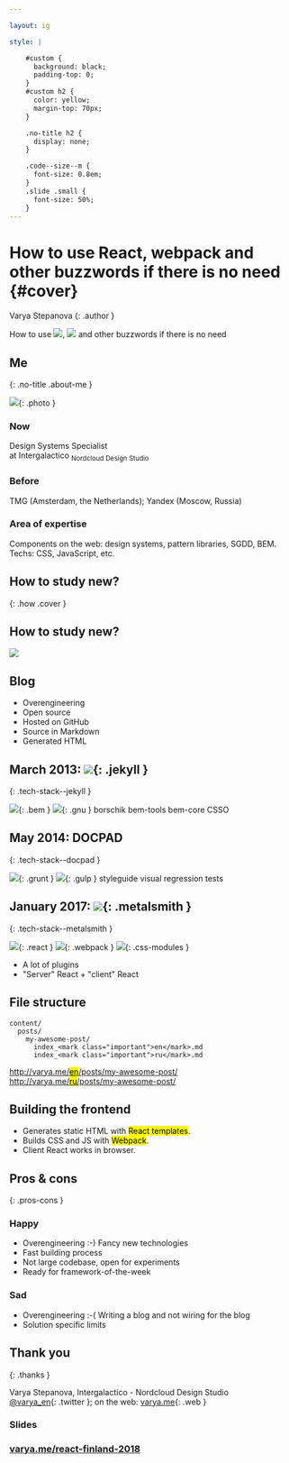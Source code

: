 ```yaml
---

layout: ig

style: |

    #custom {
      background: black;
      padding-top: 0;
    }
    #custom h2 {
      color: yellow;
      margin-top: 70px;
    }

    .no-title h2 {
      display: none;
    }

    .code--size--m {
      font-size: 0.8em;
    }
    .slide .small {
      font-size: 50%;
    }
---
```


# How to use React, webpack and other buzzwords if there is no need  {#cover}

Varya Stepanova
{: .author }

<div class="title">
How to use

<span class="logos">
  <img src="pictures/react.png" class="logo react"/>,
  <img src="pictures/webpack.svg" class="logo webpack"/>
</span>
and other
<span class="buzz">buzzwords</span>
if there is no need
</div>

<!--
Cover image: http://www.adstasher.com/2013/06/k-y-jelly-love-machines-print-ads.html

I will share what strategy I used to learn new technologies in last 5 years.

-->

<style>

@import url('https://fonts.googleapis.com/css?family=Nunito');

#cover {
  text-align: left;
}

#cover:after {
  content: '';
  background-image:url('pictures/machine.jpg');
  background-size: cover;
  background-position: 0 0, center;
  opacity: 0.75;
  position: absolute;
  z-index: -1;
  top: 0;
  bottom: 0;
  right: 0;
  left: 0;
}

#cover:before {
  -webkit-filter: drop-shadow( -2px -2px 2px #000 );
  filter: drop-shadow( -2px -2px 2px #000 );
  text-align: left;
  width: 156px;
  height: 27px;
}

.author {
  font-size: 24px;
  margin-top: -5px;
  display: inline-block;
  position: absolute;
  right: 100px;
}

#cover h2 {
  display: none;
}

#cover .title {
  color: #FFF;
  font-size: 45px;
  font-family: 'Nunito', sans-serif;
  margin-top: 300px;
  line-height: 1.5em;
  text-align: center;
  -webkit-filter: drop-shadow( -2px -2px 2px #000 );
  filter: drop-shadow( -2px -2px 2px #000 );
}

#cover .title .logos {
  white-space: nowrap;
}

#cover .title .logo {
  height: 1.5em;
  margin-bottom: -20px;
}

#cover .title .buzz,
#cover .title .buzz * {
    -webkit-animation: cray 6s infinite steps(50);
          animation: cray 6s infinite steps(50);
  display: inline-block;
  font-size: 1.25em;
  color: pink;
}
@-webkit-keyframes cray {
  2% {
    font-weight: 400;
    font-style: normal;
    text-decoration: none;
  }
  4% {
    font-weight: 600;
    font-style: normal;
    text-decoration: none;
    text-transform: none;
  }
  6% {
    font-weight: 100;
    font-style: italic;
    text-decoration: none;
    text-transform: none;
  }
  8% {
    font-weight: 100;
    font-style: italic;
    text-decoration: line-through;
    text-transform: none;
  }
  10% {
    font-weight: 600;
    font-style: normal;
    text-decoration: none;
    text-transform: none;
  }
  12% {
    font-weight: 400;
    font-style: normal;
    text-decoration: none;
    text-transform: none;
  }
  14% {
    font-weight: 100;
    font-style: normal;
    text-decoration: none;
    text-transform: none;
  }
  16% {
    font-weight: 500;
    font-style: normal;
    text-decoration: none;
    text-transform: lowercase;
  }
  18% {
    font-weight: 700;
    font-style: italic;
    text-decoration: line-through;
    text-transform: none;
  }
  20% {
    font-weight: 600;
    font-style: normal;
    text-decoration: none;
    text-transform: none;
  }
  22% {
    font-weight: 200;
    font-style: normal;
    text-decoration: underline;
    text-transform: none;
  }
  24% {
    font-weight: 100;
    font-style: normal;
    text-decoration: none;
    text-transform: lowercase;
  }
  26% {
    font-weight: 400;
    font-style: normal;
    text-decoration: none;
    text-transform: none;
  }
  28% {
    font-weight: 100;
    font-style: normal;
    text-decoration: line-through;
    text-transform: none;
  }
  30% {
    font-weight: 200;
    font-style: normal;
    text-decoration: none;
    text-transform: none;
  }
  32% {
    font-weight: 400;
    font-style: italic;
    text-decoration: none;
    text-transform: none;
  }
  34% {
    font-weight: 200;
    font-style: normal;
    text-decoration: none;
    text-transform: none;
  }
  36% {
    font-weight: 500;
    font-style: italic;
    text-decoration: none;
  }
  38% {
    font-weight: 200;
    font-style: normal;
    text-decoration: none;
    text-transform: none;
  }
  40% {
    font-weight: 100;
    font-style: italic;
    text-decoration: none;
    text-transform: none;
  }
  42% {
    font-weight: 600;
    font-style: normal;
    text-decoration: none;
    text-transform: none;
  }
  44% {
    font-weight: 100;
    font-style: italic;
    text-decoration: none;
    text-transform: none;
  }
  46% {
    font-weight: 100;
    font-style: normal;
    text-decoration: none;
    text-transform: lowercase;
  }
  48% {
    font-weight: 700;
    font-style: normal;
    text-decoration: underline;
    text-transform: none;
  }
  50% {
    font-weight: 100;
    font-style: normal;
    text-decoration: none;
    text-transform: none;
  }
  52% {
    font-weight: 300;
    font-style: italic;
    text-decoration: none;
    text-transform: none;
  }
  54% {
    font-weight: 300;
    font-style: normal;
    text-decoration: none;
    text-transform: none;
  }
  56% {
    font-weight: 400;
    font-style: normal;
    text-decoration: underline;
    text-transform: none;
  }
  58% {
    font-weight: 100;
    font-style: normal;
    text-decoration: none;
  }
  60% {
    font-weight: 700;
    font-style: normal;
    text-decoration: none;
  }
  62% {
    font-weight: 200;
    font-style: normal;
    text-decoration: none;
    text-transform: none;
  }
  64% {
    font-weight: 600;
    font-style: normal;
    text-decoration: underline;
    text-transform: none;
  }
  66% {
    font-weight: 400;
    font-style: normal;
    text-decoration: line-through;
    text-transform: none;
  }
  68% {
    font-weight: 300;
    font-style: normal;
    text-decoration: underline;
    text-transform: none;
  }
  70% {
    font-weight: 100;
    font-style: normal;
    text-decoration: line-through;
  }
  72% {
    font-weight: 300;
    font-style: normal;
    text-decoration: none;
    text-transform: none;
  }
  74% {
    font-weight: 600;
    font-style: normal;
    text-decoration: none;
  }
  76% {
    font-weight: 600;
    font-style: normal;
    text-decoration: none;
    text-transform: none;
  }
  78% {
    font-weight: 300;
    font-style: normal;
    text-decoration: none;
    text-transform: none;
  }
  80% {
    font-weight: 400;
    font-style: normal;
    text-decoration: none;
    text-transform: none;
  }
  82% {
    font-weight: 100;
    font-style: normal;
    text-decoration: line-through;
    text-transform: none;
  }
  84% {
    font-weight: 200;
    font-style: normal;
    text-decoration: underline;
  }
  86% {
    font-weight: 600;
    font-style: normal;
    text-decoration: none;
  }
  88% {
    font-weight: 600;
    font-style: normal;
    text-decoration: underline;
    text-transform: none;
  }
  90% {
    font-weight: 300;
    font-style: normal;
    text-decoration: none;
    text-transform: none;
  }
  92% {
    font-weight: 400;
    font-style: normal;
    text-decoration: none;
    text-transform: none;
  }
  94% {
    font-weight: 500;
    font-style: normal;
    text-decoration: line-through;
  }
  96% {
    font-weight: 300;
    font-style: normal;
    text-decoration: none;
  }
  98% {
    font-weight: 100;
    font-style: italic;
    text-decoration: none;
    text-transform: none;
  }
}
@keyframes cray {
  2% {
    font-weight: 400;
    font-style: normal;
    text-decoration: none;
  }
  4% {
    font-weight: 600;
    font-style: normal;
    text-decoration: none;
    text-transform: none;
  }
  6% {
    font-weight: 100;
    font-style: italic;
    text-decoration: none;
    text-transform: none;
  }
  8% {
    font-weight: 100;
    font-style: italic;
    text-decoration: line-through;
    text-transform: none;
  }
  10% {
    font-weight: 600;
    font-style: normal;
    text-decoration: none;
    text-transform: none;
  }
  12% {
    font-weight: 400;
    font-style: normal;
    text-decoration: none;
    text-transform: none;
  }
  14% {
    font-weight: 100;
    font-style: normal;
    text-decoration: none;
    text-transform: none;
  }
  16% {
    font-weight: 500;
    font-style: normal;
    text-decoration: none;
    text-transform: lowercase;
  }
  18% {
    font-weight: 700;
    font-style: italic;
    text-decoration: line-through;
    text-transform: none;
  }
  20% {
    font-weight: 600;
    font-style: normal;
    text-decoration: none;
    text-transform: none;
  }
  22% {
    font-weight: 200;
    font-style: normal;
    text-decoration: underline;
    text-transform: none;
  }
  24% {
    font-weight: 100;
    font-style: normal;
    text-decoration: none;
    text-transform: lowercase;
  }
  26% {
    font-weight: 400;
    font-style: normal;
    text-decoration: none;
    text-transform: none;
  }
  28% {
    font-weight: 100;
    font-style: normal;
    text-decoration: line-through;
    text-transform: none;
  }
  30% {
    font-weight: 200;
    font-style: normal;
    text-decoration: none;
    text-transform: none;
  }
  32% {
    font-weight: 400;
    font-style: italic;
    text-decoration: none;
    text-transform: none;
  }
  34% {
    font-weight: 200;
    font-style: normal;
    text-decoration: none;
    text-transform: none;
  }
  36% {
    font-weight: 500;
    font-style: italic;
    text-decoration: none;
  }
  38% {
    font-weight: 200;
    font-style: normal;
    text-decoration: none;
    text-transform: none;
  }
  40% {
    font-weight: 100;
    font-style: italic;
    text-decoration: none;
    text-transform: none;
  }
  42% {
    font-weight: 600;
    font-style: normal;
    text-decoration: none;
    text-transform: none;
  }
  44% {
    font-weight: 100;
    font-style: italic;
    text-decoration: none;
    text-transform: none;
  }
  46% {
    font-weight: 100;
    font-style: normal;
    text-decoration: none;
    text-transform: lowercase;
  }
  48% {
    font-weight: 700;
    font-style: normal;
    text-decoration: underline;
    text-transform: none;
  }
  50% {
    font-weight: 100;
    font-style: normal;
    text-decoration: none;
    text-transform: none;
  }
  52% {
    font-weight: 300;
    font-style: italic;
    text-decoration: none;
    text-transform: none;
  }
  54% {
    font-weight: 300;
    font-style: normal;
    text-decoration: none;
    text-transform: none;
  }
  56% {
    font-weight: 400;
    font-style: normal;
    text-decoration: underline;
    text-transform: none;
  }
  58% {
    font-weight: 100;
    font-style: normal;
    text-decoration: none;
  }
  60% {
    font-weight: 700;
    font-style: normal;
    text-decoration: none;
  }
  62% {
    font-weight: 200;
    font-style: normal;
    text-decoration: none;
    text-transform: none;
  }
  64% {
    font-weight: 600;
    font-style: normal;
    text-decoration: underline;
    text-transform: none;
  }
  66% {
    font-weight: 400;
    font-style: normal;
    text-decoration: line-through;
    text-transform: none;
  }
  68% {
    font-weight: 300;
    font-style: normal;
    text-decoration: underline;
    text-transform: none;
  }
  70% {
    font-weight: 100;
    font-style: normal;
    text-decoration: line-through;
  }
  72% {
    font-weight: 300;
    font-style: normal;
    text-decoration: none;
    text-transform: none;
  }
  74% {
    font-weight: 600;
    font-style: normal;
    text-decoration: none;
  }
  76% {
    font-weight: 600;
    font-style: normal;
    text-decoration: none;
    text-transform: none;
  }
  78% {
    font-weight: 300;
    font-style: normal;
    text-decoration: none;
    text-transform: none;
  }
  80% {
    font-weight: 400;
    font-style: normal;
    text-decoration: none;
    text-transform: none;
  }
  82% {
    font-weight: 100;
    font-style: normal;
    text-decoration: line-through;
    text-transform: none;
  }
  84% {
    font-weight: 200;
    font-style: normal;
    text-decoration: underline;
  }
  86% {
    font-weight: 600;
    font-style: normal;
    text-decoration: none;
  }
  88% {
    font-weight: 600;
    font-style: normal;
    text-decoration: underline;
    text-transform: none;
  }
  90% {
    font-weight: 300;
    font-style: normal;
    text-decoration: none;
    text-transform: none;
  }
  92% {
    font-weight: 400;
    font-style: normal;
    text-decoration: none;
    text-transform: none;
  }
  94% {
    font-weight: 500;
    font-style: normal;
    text-decoration: line-through;
  }
  96% {
    font-weight: 300;
    font-style: normal;
    text-decoration: none;
  }
  98% {
    font-weight: 100;
    font-style: italic;
    text-decoration: none;
    text-transform: none;
  }
}


</style>

<!-- Picture credits: http://www.createmydreamlifestyle.com/index.php/2016/07/30/advantages-of-the-laptop-lifestyle/ -->


## Me
{: .no-title .about-me }

![](pictures/me.jpg){: .photo }

### Now
Design Systems Specialist<br/> at Intergalactico <sub class="small">Nordcloud Design Studio</sub>

### Before
TMG (Amsterdam, the Netherlands); Yandex&nbsp;(Moscow,&nbsp;Russia)

### Area of expertise
Components on the web: design systems, pattern libraries, SGDD, BEM. Techs: CSS, JavaScript, etc.

<!--

My name is Varya, I have experience in development working in small to large projects across the
world. The things I have been doing are about frontend and most of the project was around something which is
currently called "design systems". In previous years, this activity had many different names like "pattern libraries",
"styleguides", "component approach", "atomic design". But whatever the naming, it included developing encapsulated
interface components. A while ago it was BEM CSS and XSL for templating, then a few JavaScript frameworks whose names
history does not remember, a little bit of Angular and currently React. Of course, since it has always been something
modular, there were various building and documenting solutions.

-->

<style>
.about-me p {
  font-size: 80%;
}
.about-me .photo {
  float: left;
  width: 300px;
  margin-top: 1em;
  margin-bottom: 6em;
  margin-right: 1em;
  border-radius: 50%;
}
</style>


## How to study new?
{: .how .cover }

<!--

From time to time, I faced reality. In frontend, we have a new framework every two weeks :-) As an engineer, I need to
know the new things so that I could bring my expertise into the working project. On the other hand, we usually learn by
doing. But if the working project does not offer me possibility to learn these new frameworks, libraries and building
solutions, how can I gain knowledge? This is in fact chicken-egg problem. Trying to break this circle, people usually
come up with some pet projects. What could work as such a project?

-->

<style>
.how {
  background-image:url('pictures/chicken-egg.jpg');
  background-size: cover;
  background-position: 0 0, center;
  background-color: #FDED5B;
}
</style>


## How to study new?

![](pictures/todo.png)

<!--

I know that some people easily come up with a valuable idea what could be a pet project. But some don't, and they often
do something like ToDo application. BTW, I searched "ToDO" in Github, and it gave me nearly one hundred fifty thousand
repositories. So, ToDo app is a nice idea but I really wanted something useful.

-->

## Blog

* Overengineering
* Open source
* Hosted on GitHub
* Source in Markdown
* Generated HTML

<!--

With that in mind, 5 years ago I decided that I would make my own blog. I wanted a standalone solution so that nothing
would limit my experiments. That time, I decided that I am OK with a bit of overengineering. And the end of the day, I
am doing it not only for getting the things done but also for playing around with new technologies.
I decided that everything will be open, not only the code but the texts of my posts too. I host everything on GitHub,
and anyone can explore the codebase. I even got fixes for my broken grammar! The source of the posts is in Markdown, it
is GitHub friendly and can be even edited in its web interface. For hosting, I went with GitHub pages, and
because of that the blog is actually a static HTML website. All the pages are generated into plain HTML.

-->


## March 2013: ![](pictures/jekyll.png){: .jekyll }
{: .tech-stack--jekyll }

![](pictures/bem.png){: .bem }
![](pictures/gnu.png){: .gnu }
<span class="borschik">borschik</span>
<span class="bem-tools">bem-tools</span>
<span class="bem-core">bem-core</span>
<span class="csso">CSSO</span>

<!--

The first version was built in 2013. Initially I went with Jekyll because it is embedded into GitHub. I did not need any
building step which generates HTML, I just commited the Markdown sources and GitHub itself generated HTMLs for me
according to the config. This structure has already been gone but I still sometimes use Jekyll for some other things.
For example, this presentation is hosted on GitHub and built with Jekyll.

For the blog, I was interested to bring there more frontend technologies. I began with BEM CSS, and I built the bundle
with GNUmakefile. Then I tried borschik, bem-tools, used bem-core component library and optimized the CSS with CSSO.

-->

<style>

.tech-stack--jekyll h2 {
  margin-bottom: 1.5em;
  position: relative;
}

.tech-stack--jekyll .jekyll {
  height: 125px;
  margin-bottom: -30px;
  position: absolute;
  bottom: 0;
}

.tech-stack--jekyll .bem {
  height: 100px;
  margin-right: 50px;
}

.tech-stack--jekyll .gnu {
  height: 100px;
  margin-right: 50px;
}

/* latin-ext */
@font-face {
  font-family: 'Anton';
  font-style: normal;
  font-weight: 400;
  src: local('Anton Regular'), local('Anton-Regular'), url(https://fonts.gstatic.com/s/anton/v9/1Ptgg87LROyAm3K9-C8CSKlvPfE.woff2) format('woff2');
  unicode-range: U+0100-024F, U+0259, U+1E00-1EFF, U+2020, U+20A0-20AB, U+20AD-20CF, U+2113, U+2C60-2C7F, U+A720-A7FF;
}
/* latin */
@font-face {
  font-family: 'Anton';
  font-style: normal;
  font-weight: 400;
  src: local('Anton Regular'), local('Anton-Regular'), url(https://fonts.gstatic.com/s/anton/v9/1Ptgg87LROyAm3Kz-C8CSKlv.woff2) format('woff2');
  unicode-range: U+0000-00FF, U+0131, U+0152-0153, U+02BB-02BC, U+02C6, U+02DA, U+02DC, U+2000-206F, U+2074, U+20AC, U+2122, U+2191, U+2193, U+2212, U+2215, U+FEFF, U+FFFD;
}

.tech-stack--jekyll .borschik {
  -webkit-box-sizing: content-box;
  -moz-box-sizing: content-box;
  box-sizing: content-box;
  border: none;
  font: normal 40px/normal "Anton", Helvetica, sans-serif;
  color: rgb(112, 112, 112);
  text-transform: uppercase;
  -o-text-overflow: clip;
  text-overflow: clip;
  letter-spacing: 4px;
  margin-right: 50px;

}

.tech-stack--jekyll .csso {
  font-family: Verdana;
  font-size: 50px;
  position: relative;
}
.tech-stack--jekyll .csso:after {
  position: absolute;
  top: 0;
  right: 0;
  content: 'O';
  color: red;
  line-height: 1.25em;
}

.tech-stack--jekyll .bem-core {
  font-family: 'CoreCircus', sans-serif;
  text-transform: uppercase;
  font-size: 40px;
  line-height: 1;
  color: #f98ca4;

  margin-right: 50px;
}

.tech-stack--jekyll .bem-tools {
  font-family: Menlo;
  font-size: 40px;
  white-space: nowrap;
  margin-right: 50px;
}


/*
 * Webfont: CoreCircus by S-Core
 * URL: http://www.myfonts.com/fonts/s-core/core-circus/regular/
 * Copyright: Copyright (c) 2013 by S-Core Co., Ltd.. All rights reserved.
 * Licensed pageviews: 10,000
*
 * Webfont: CoreCircus2DDot1 by S-Core
 * URL: http://www.myfonts.com/fonts/s-core/core-circus/dot1/
 * Copyright: Copyright (c) 2013 by S-Core Co., Ltd.. All rights reserved.
 * Licensed pageviews: 10,000
*/
@font-face {
  font-family: 'CoreCircus2DDot1';
  src: url("https://s3-us-west-2.amazonaws.com/s.cdpn.io/209981/333BF4_1_0.eot");
  src: url("https://s3-us-west-2.amazonaws.com/s.cdpn.io/209981/333BF4_1_0.eot?#iefix") format("embedded-opentype"), url("https://s3-us-west-2.amazonaws.com/s.cdpn.io/209981/333BF4_1_0.woff2") format("woff2"), url("https://s3-us-west-2.amazonaws.com/s.cdpn.io/209981/333BF4_1_0.woff") format("woff"), url("https://s3-us-west-2.amazonaws.com/s.cdpn.io/209981/333BF4_1_0.ttf") format("truetype");
}
@font-face {
  font-family: 'CoreCircus';
  src: url("https://s3-us-west-2.amazonaws.com/s.cdpn.io/209981/333BF4_8_0.eot");
  src: url("https://s3-us-west-2.amazonaws.com/s.cdpn.io/209981/333BF4_8_0.eot?#iefix") format("embedded-opentype"), url("https://s3-us-west-2.amazonaws.com/s.cdpn.io/209981/333BF4_8_0.woff2") format("woff2"), url("https://s3-us-west-2.amazonaws.com/s.cdpn.io/209981/333BF4_8_0.woff") format("woff"), url("https://s3-us-west-2.amazonaws.com/s.cdpn.io/209981/333BF4_8_0.ttf") format("truetype");
}
@font-face {
  font-family: 'CoreCircusPierrot4';
  src: url("https://s3-us-west-2.amazonaws.com/s.cdpn.io/209981/333BF4_13_0.eot");
  src: url("https://s3-us-west-2.amazonaws.com/s.cdpn.io/209981/333BF4_13_0.eot?#iefix") format("embedded-opentype"), url("https://s3-us-west-2.amazonaws.com/s.cdpn.io/209981/333BF4_13_0.woff2") format("woff2"), url("https://s3-us-west-2.amazonaws.com/s.cdpn.io/209981/333BF4_13_0.woff") format("woff"), url("https://s3-us-west-2.amazonaws.com/s.cdpn.io/209981/333BF4_13_0.ttf") format("truetype");
}

</style>


## May 2014: <span class="docpad">DOCPAD</span>
{: .tech-stack--docpad }

![](pictures/grunt.svg){: .grunt }
![](pictures/gulp.svg){: .gulp }
<span class="styleguide">styleguide</span>
<span class="visual-tests">visual regression tests</span>

<!--

A year later I switch to Docpad for HTML generation and in parallel I experiemnted a lot with diffrent building
soltuions. It was all around BEM structure, even though it was pure CSS, the compoents were separated similar to how we
now do it in React. GNUmakefiles did not seem up to date solution and I switched first onto Grunt and later to Gulp.
Then I experimented not with technologies but with approaches. For example, I did styleguide-first approach when developing
the components for the interface. And since eveyrthing was componentized and documented, I could easily have visual
regression tests for the blocks.

-->

<style>

.tech-stack--docpad h2 {
  margin-bottom: 1.5em;
}

/* latin-ext */
@font-face {
  font-family: 'Montserrat';
  font-style: normal;
  font-weight: 600;
  src: local('Montserrat SemiBold'), local('Montserrat-SemiBold'), url(https://fonts.gstatic.com/s/montserrat/v12/JTURjIg1_i6t8kCHKm45_bZF3gfD_vx3rCubqg.woff2) format('woff2');
  unicode-range: U+0100-024F, U+0259, U+1E00-1EFF, U+2020, U+20A0-20AB, U+20AD-20CF, U+2113, U+2C60-2C7F, U+A720-A7FF;
}
/* latin */
@font-face {
  font-family: 'Montserrat';
  font-style: normal;
  font-weight: 600;
  src: local('Montserrat SemiBold'), local('Montserrat-SemiBold'), url(https://fonts.gstatic.com/s/montserrat/v12/JTURjIg1_i6t8kCHKm45_bZF3gnD_vx3rCs.woff2) format('woff2');
  unicode-range: U+0000-00FF, U+0131, U+0152-0153, U+02BB-02BC, U+02C6, U+02DA, U+02DC, U+2000-206F, U+2074, U+20AC, U+2122, U+2191, U+2193, U+2212, U+2215, U+FEFF, U+FFFD;
}

.tech-stack--docpad .docpad {
  font-family: 'Montserrat', sans-serif;
  color: #3D3D3D;
}

.tech-stack--docpad .grunt {
  height: 125px;
  margin-right: 50px;
}

.tech-stack--docpad .gulp {
  height: 150px;
  margin-right: 50px;
}

.tech-stack--docpad .styleguide {
  font-family: 'CoreCircus', sans-serif;
  font-size: 50px;
}

/* latin-ext */
@font-face {
  font-family: 'Berkshire Swash';
  font-style: normal;
  font-weight: 400;
  src: local('Berkshire Swash Regular'), local('BerkshireSwash-Regular'), url(https://fonts.gstatic.com/s/berkshireswash/v6/ptRRTi-cavZOGqCvnNJDl5m5XmN_pM4zT305QaYc.woff2) format('woff2');
  unicode-range: U+0100-024F, U+0259, U+1E00-1EFF, U+2020, U+20A0-20AB, U+20AD-20CF, U+2113, U+2C60-2C7F, U+A720-A7FF;
}
/* latin */
@font-face {
  font-family: 'Berkshire Swash';
  font-style: normal;
  font-weight: 400;
  src: local('Berkshire Swash Regular'), local('BerkshireSwash-Regular'), url(https://fonts.gstatic.com/s/berkshireswash/v6/ptRRTi-cavZOGqCvnNJDl5m5XmN_qs4zT305QQ.woff2) format('woff2');
  unicode-range: U+0000-00FF, U+0131, U+0152-0153, U+02BB-02BC, U+02C6, U+02DA, U+02DC, U+2000-206F, U+2074, U+20AC, U+2122, U+2191, U+2193, U+2212, U+2215, U+FEFF, U+FFFD;
}

.tech-stack--docpad .visual-tests {
  font-family: 'Berkshire Swash', cursive;
  font-size: 50px;
  white-space: nowrap;
  background: red;
  background: -webkit-linear-gradient(left, orange , yellow, green, cyan, blue, violet);
  background: -o-linear-gradient(right, orange, yellow, green, cyan, blue, violet);
  background: -moz-linear-gradient(right, orange, yellow, green, cyan, blue, violet);
  background: linear-gradient(to right, orange , yellow, green, cyan, blue, violet);
  -webkit-background-clip: text;
  -webkit-text-fill-color: transparent;
}
</style>

## January 2017: ![](pictures/metalsmith.svg){: .metalsmith }
{: .tech-stack--metalsmith }


![](pictures/react.png){: .react } ![](pictures/webpack.png){: .webpack } ![](pictures/css-modules.svg){: .css-modules }

* A lot of plugins
* "Server" React + "client" React

<!--

About a year ago I really wanted to include React, webpack and some styling solution into the blog tech stack. But it is a very simple site and it does not
assume a lot of interactions on client. So, I was looking for a solution which helps me to use React when generating
static HTML. Ideally, I wanted also to have some little interactions. So, some components would be mounted on client.
And, of course, I wanted these two types of components to be from the same codebase.
I looked into some other generators which I don't remember and selected Metalsmith out of all. I like that it is very
much customizable. This is one of the reasons why reaclifying is possible: there is a plugin which allows to use React
components as templates.
It also gives a lot of control over the files which it processes, and I use it a lot.

-->

<style>
.tech-stack--metalsmith h2 {
  position: relative;
}

.tech-stack--metalsmith .metalsmith {
  height: 50px;
  position: absolute;
  bottom: 0;
  margin-left: 20px;
  margin-bottom: 5px;
}
.tech-stack--metalsmith .react {
  height: 60px;
  margin-right: 50px;
}
.tech-stack--metalsmith .webpack {
  height: 60px;
  margin-right: 50px;
}
.tech-stack--metalsmith .css-modules {
  height: 120px;
  margin-right: 50px;
}
</style>


## File structure

    content/
      posts/
        my-awesome-post/
          index_<mark class="important">en</mark>.md
          index_<mark class="important">ru</mark>.md

[http://varya.me/<mark class="important">en</mark>/posts/my-awesome-post/](http://varya.me)<br/>
[http://varya.me/<mark class="important">ru</mark>/posts/my-awesome-post/](http://varya.me)

<!--

The full control over processing files made helped a lot when dealing with multi-lingual structure of my blog. I write
posts in English and Russian, sometimes I translate, and sometimes posts are written in one language only. If the post
is available in both languages, I prefer to keep the sources together under the same directory. But when rendered into
the website, it looks much better if the language code works are prefix. Metalsmith gives me to manipulate all the
files in the stream, and change their location. Also, when generating HTML for a blog post, I can detect if there is
a translation to the opposite language or not. Then, I provide language switcher if possible.

-->


## Building the frontend

* Generates static HTML with <mark class="important">React templates</mark>.
* Builds CSS and JS with <mark class="important">Webpack</mark>.
* Client React works in browser.

<!--

Frontend-wise, the building happens so that React components which work as templates are gathered together with
webpack. This makes possible to process linked CSS and images. JavaScript works to output the static HTML. Other results
of the build are CSS to apply to the page and another piece of JavaScript, which is needed for dynamic components. In
theory, since it is webpack, I can use all kinds of loaders and plugins. For example, it must be possible make it
very much optimized.

-->


## Pros & cons
{: .pros-cons }

### Happy

* Overengineering :-) Fancy new technologies
* Fast building process
* Not large codebase, open for experiments
* Ready for framework-of-the-week

### Sad

* Overengineering :-( Writing a blog and not wiring for the blog
* Solution specific limits

<!--

It had been over a year since I switched the blog into Melatsmith with React, css-modules and Webpack. I am mostly
happy with this solution. Yes, it sometimes feels as overengineering because the website is so simple. But this was what
I wanted for playing around. Metalsmith is much faster than Jekyll or Docpad, so that I can stand the building process.
In general, a blog as a pet project is a very nice idea. It is ye simple, even with all the introduced technologies the
codebase it not large. It can be easily handled when I am making new experiments with some framework-of-the-week.
However, there are of course drawbacks. This overengineering results into writing the blog instead of writing for the
blog. And there are some soltuion specific limits. For example, I would be happy to use styled-components already but
with current stack it is not that easy as it sounds.
Anyway, this is not the end. I think that I will refactor it again and again with other static generators. If you have
ideas, please share it with me.

-->

<style>
.pros-cons h2 {
  display: none;
}
</style>


## Thank you
{: .thanks }

Varya Stepanova, Intergalactico - Nordcloud Design Studio<br/>
[@varya_en](https://twitter.com/varya_en){: .twitter }; on the web: [varya.me](http://varya.me){: .web }

### Slides

### [varya.me/react-finland-2018](http://varya.me/react-finland-2018/)

<!--
Thank you very much! You can always reach me out in twitter, or in the afterparty.
-->

<style>
.thanks h3 {
  font-size: 28px;
  margin-bottom: 0.5em;
  margin-top: 1em;
  line-height: 1.25em;
}
.thanks .twitter
{
  text-decoration: none;
  color: currentColor;
  background: none;
  border-bottom: 0;
}
.thanks .twitter::before
{
  content: "";
  display: inline-block;
  width: 1.5em;
  height: 1.5em;
  background-image:url('pictures/twitter-logo.png');
  background-size: cover;
  margin-right: 0.5em;
  margin-bottom: -0.5em;
}
</style>

